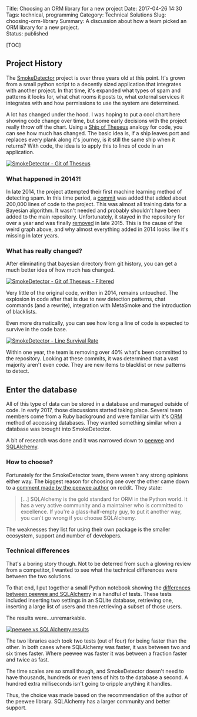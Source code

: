 Title: Choosing an ORM library for a new project
Date: 2017-04-26 14:30
Tags: technical, programming
Category: Technical Solutions
Slug: choosing-orm-library
Summary: A discussion about how a team picked an ORM library for a new project.  
Status: published

[TOC]

## Project History

The [SmokeDetector][1] project is over three years old at this point. It's grown from a small python script to a 
decently sized application that integrates with another project. In that time, it's expanded what types of spam and
patterns it looks for, what chat rooms it posts to, what external services it integrates with and how permissions to
use the system are determined. 

A lot has changed under the hood. I was hoping to put a cool chart here showing code change over time, but some early
decisions with the project really throw off the chart. Using a [Ship of Theseus][2] analogy for code, you can see how 
much has changed. The basic idea is, if a ship leaves port and replaces every plank along it's journey, is it still the 
same ship when it returns? With code, the idea is to apply this to lines of code in an application.

[![SmokeDetector - Git of Theseus][3]][3]

### What happened in 2014?! 
 
In late 2014, the project attempted their first machine learning method of detecting spam. In this time period, a 
[commit][4] was added that added about 200,000 lines of code to the project. This was almost all training data for a 
Bayesian algorithm. It wasn't needed and probably shouldn't have been added to the main repository. Unfortunately, it 
stayed in the repository for over a year and was finally [removed][5] in late 2015. This is the cause of the weird graph 
above, and why almost everything added in 2014 looks like it's missing in later years.
 
### What has really changed?

After eliminating that bayesian directory from git history, you can get a much better idea of how much has changed. 

[![SmokeDetector - Git of Theseus - Filtered][6]][6]

Very little of the original code, written in 2014, remains untouched. The explosion in code after that is due to
new detection patterns, chat commands (and a rewrite), integration with MetaSmoke and the introduction of blacklists.
  
Even more dramatically, you can see how long a line of code is expected to survive in the code base.

[![SmokeDetector - Line Survival Rate][7]][7]

Within one year, the team is removing over 40% what's been committed to the repository. Looking at these commits, 
it was determined that a vast majority aren't even *code*. They are new items to blacklist or new patterns to detect. 

## Enter the database

All of this type of data can be stored in a database and managed outside of code. In early 2017, those discussions 
started taking place. Several team members come from a Ruby background and were familiar with it's [ORM][8] method of
accessing databases. They wanted something similar when a database was brought into SmokeDetector.

A bit of research was done and it was narrowed down to [peewee][9] and [SQLAlchemy][10]. 

### How to choose?

Fortunately for the SmokeDetector team, there weren't any strong opinions either way. The biggest reason for choosing
one over the other came down to a [comment made by the peewee author][11] on reddit. They state:

> [...] SQLAlchemy is the gold standard for ORM in the Python world. It has a very active community and a maintainer 
who is committed to excellence. If you're a glass-half-empty guy, to put it another way, you can't go wrong if you 
choose SQLAlchemy.

The weaknesses they list for using their own package is the smaller ecosystem, support and number of developers.

### Technical differences

That's a boring story though. Not to be deterred from such a glowing review from a competitor, I wanted to see what the
technical differences were between the two solutions.

To that end, I put together a small Python notebook showing the [differences between peewee and SQLAlchemy][12] in a 
handful of tests. These tests included inserting two settings in an SQLite database, retrieving one, inserting a large
list of users and then retrieving a subset of those users.

The results were...unremarkable. 

[![peewee vs SQLAlchemy results][13]][13]

The two libraries each took two tests (out of four) for being faster than the other. In both cases where SQLAlchemy was
faster, it was between two and six times faster. Where peewee was faster it was between a fraction faster and twice as
fast. 

The time scales are so small though, and SmokeDetector doesn't need to have thousands, hundreds or even tens of hits to
the database a second. A hundred extra milliseconds isn't going to cripple anything it handles.

Thus, the choice was made based on the recommendation of the author of the peewee library. SQLAlchemy has a larger
community and better support. 



 [1]: {filename}2017_02_19_can-a-machine-be-taught-to-flag-spam-automatically.md
 [2]: https://erikbern.com/2016/12/05/the-half-life-of-code.html
 [3]: {attach}images/smokey-git-theseus-all.png
 [4]: https://github.com/Charcoal-SE/SmokeDetector/commit/102aa9c64edafb7f5fef5ba16414f4cefad03d64
 [5]: https://github.com/Charcoal-SE/SmokeDetector/commit/68d49ccc0b4981a4ebe91d993f42643542e44d80
 [6]: {attach}images/smokey-git-theseus-filtered.png
 [7]: {attach}images/smokey-git-theseus-survival.png
 [8]: https://en.wikipedia.org/wiki/Object-relational_mapping
 [9]: http://docs.peewee-orm.com/en/latest/
 [10]: https://www.sqlalchemy.org/
 [11]: https://www.reddit.com/r/Python/comments/4tnqai/choosing_a_python_ormpeewee_vs_sqlalchemy/d5jyuug/
 [12]: https://gist.github.com/AWegnerGitHub/201dbaf09740f9ecd797c32ebfc15872
 [13]: {filename}peewee-vs-sqlalcheme-results.png